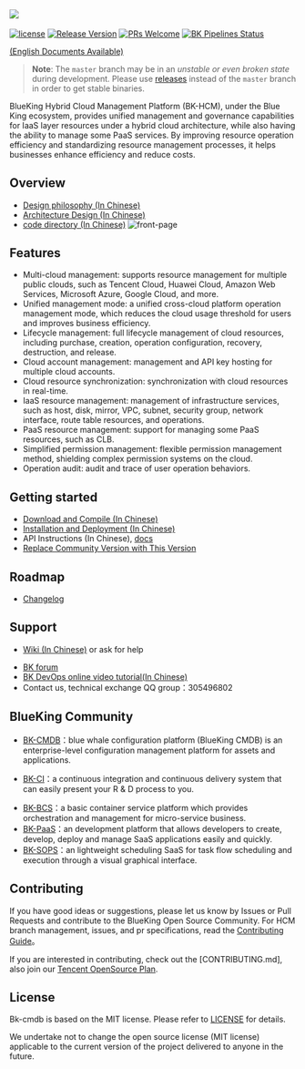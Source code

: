 ![](docs/resource/img/logo_en.png)
---

[![license](https://img.shields.io/badge/license-mit-brightgreen.svg?style=flat)](https://github.com/TencentBlueKing/bk-hcm/blob/master/LICENSE.txt)
[![Release Version](https://img.shields.io/badge/release-3.2.19-brightgreen.svg)](https://github.com/TencentBlueKing/bk-hcm/releases)
[![PRs Welcome](https://img.shields.io/badge/PRs-welcome-brightgreen.svg)](https://github.com/TencentBlueKing/bk-hcm/pulls)
[![BK Pipelines Status](https://api.bkdevops.qq.com/process/api/external/pipelines/projects/cc/p-c02db56ac633447eb2e740b3fd0b6d2b/badge?X-DEVOPS-PROJECT-ID=cc)](http://api.bkdevops.qq.com/process/api-html/user/builds/projects/cc/pipelines/p-c02db56ac633447eb2e740b3fd0b6d2b/latestFinished?X-DEVOPS-PROJECT-ID=cc)

[(English Documents Available)](readme_en.md)

> **Note**: The `master` branch may be in an *unstable or even broken state* during development.
Please use [releases](https://github.com/TencentBlueKing/bk-hcm/releases) instead of the `master` branch in order to get stable binaries.

BlueKing Hybrid Cloud Management Platform (BK-HCM), under the Blue King ecosystem, provides unified management and governance capabilities for IaaS layer resources under a hybrid cloud architecture, while also having the ability to manage some PaaS services. By improving resource operation efficiency and standardizing resource management processes, it helps businesses enhance efficiency and reduce costs.

## Overview

* [Design philosophy (In Chinese)](docs/overview/design.md)
* [Architecture Design (In Chinese)](docs/overview/architecture.md)
* [code directory (In Chinese)](docs/overview/code_framework.md)
![front-page](docs/resource/img/frontpage_en.png)

## Features

* Multi-cloud management: supports resource management for multiple public clouds, such as Tencent Cloud, Huawei Cloud, Amazon Web Services, Microsoft Azure, Google Cloud, and more.
* Unified management mode: a unified cross-cloud platform operation management mode, which reduces the cloud usage threshold for users and improves business efficiency.
* Lifecycle management: full lifecycle management of cloud resources, including purchase, creation, operation configuration, recovery, destruction, and release.
* Cloud account management: management and API key hosting for multiple cloud accounts.
* Cloud resource synchronization: synchronization with cloud resources in real-time.
* IaaS resource management: management of infrastructure services, such as host, disk, mirror, VPC, subnet, security group, network interface, route table resources, and operations.
* PaaS resource management: support for managing some PaaS resources, such as CLB.
* Simplified permission management: flexible permission management method, shielding complex permission systems on the cloud.
* Operation audit: audit and trace of user operation behaviors.

## Getting started

* [Download and Compile (In Chinese)](docs/overview/source_compile.md)
* [Installation and Deployment (In Chinese)](docs/overview/installation.md)
* API Instructions (In Chinese), [docs](docs/api-docs)
* [Replace Community Version with This Version](docs/overview/upgrade-from-ce.md)

## Roadmap

* [Changelog](docs/support-file/changelog/en)

## Support

- [Wiki (In Chinese)](https://github.com/TencentBlueKing/bk-hcm/wiki) or ask for help
* [BK forum](https://bk.tencent.com/s-mart/community)
* [BK DevOps online video tutorial(In Chinese)](https://bk.tencent.com/s-mart/video/)
* Contact us, technical exchange QQ group：305496802

## BlueKing Community

* [BK-CMDB](https://github.com/Tencent/bk-cmdb)：blue whale configuration platform (BlueKing CMDB) is an enterprise-level configuration management platform for assets and applications.
- [BK-CI](https://github.com/Tencent/bk-ci)：a continuous integration and continuous
 delivery system that can easily present your R & D process to you.
* [BK-BCS](https://github.com/Tencent/bk-bcs)：a basic container service platform which provides
 orchestration and management for micro-service business.
* [BK-PaaS](https://github.com/Tencent/bk-PaaS)：an development platform that allows developers to create, develop, deploy and manage SaaS applications easily and quickly.
* [BK-SOPS](https://github.com/Tencent/bk-sops)：an lightweight scheduling SaaS  for task flow
 scheduling and execution through a visual graphical interface.

## Contributing

If you have good ideas or suggestions, please let us know by Issues or Pull Requests and contribute to the BlueKing
 Open Source Community. For HCM branch management, issues, and pr specifications, read the
 [Contributing Guide](docs/CONTRIBUTING.md)。

If you are interested in contributing, check out the [CONTRIBUTING.md], also join our
 [Tencent OpenSource Plan](https://opensource.tencent.com/contribution).

## License

Bk-cmdb is based on the MIT license. Please refer to [LICENSE](LICENSE) for details.

We undertake not to change the open source license (MIT license) applicable to the current version of the project delivered to anyone in the future.
